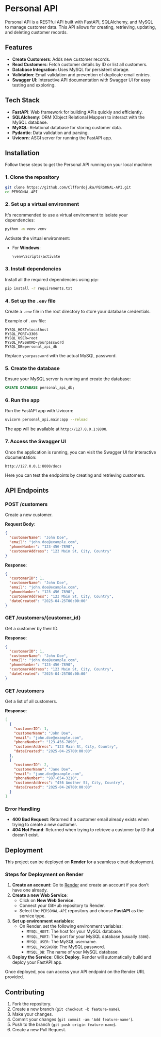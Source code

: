 # Personal API

Personal API is a RESTful API built with FastAPI, SQLAlchemy, and MySQL to manage customer data. This API allows for creating, retrieving, updating, and deleting customer records.

## Features

- **Create Customers**: Adds new customer records.
- **Read Customers**: Fetch customer details by ID or list all customers.
- **Database Integration**: Uses MySQL for persistent storage.
- **Validation**: Email validation and prevention of duplicate email entries.
- **Swagger UI**: Interactive API documentation with Swagger UI for easy testing and exploring.

## Tech Stack

- **FastAPI**: Web framework for building APIs quickly and efficiently.
- **SQLAlchemy**: ORM (Object Relational Mapper) to interact with the MySQL database.
- **MySQL**: Relational database for storing customer data.
- **Pydantic**: Data validation and parsing.
- **Uvicorn**: ASGI server for running the FastAPI app.

## Installation

Follow these steps to get the Personal API running on your local machine:

### 1. Clone the repository

```bash
git clone https://github.com/Clffordojuka/PERSONAL-API.git
cd PERSONAL-API
```

### 2. Set up a virtual environment

It's recommended to use a virtual environment to isolate your dependencies:

```bash
python -m venv venv
```

Activate the virtual environment:

- For **Windows**:

  ```bash
  \venv\Scripts\activate
  ```

### 3. Install dependencies

Install all the required dependencies using `pip`:

```bash
pip install -r requirements.txt
```

### 4. Set up the `.env` file

Create a `.env` file in the root directory to store your database credentials.

Example of `.env` file:

```dotenv
MYSQL_HOST=localhost
MYSQL_PORT=3306
MYSQL_USER=root
MYSQL_PASSWORD=yourpassword
MYSQL_DB=personal_api_db
```

Replace `yourpassword` with the actual MySQL password.

### 5. Create the database

Ensure your MySQL server is running and create the database:

```sql
CREATE DATABASE personal_api_db;
```

### 6. Run the app

Run the FastAPI app with Uvicorn:

```bash
uvicorn personal_api.main:app --reload
```

The app will be available at `http://127.0.0.1:8000`.

### 7. Access the Swagger UI

Once the application is running, you can visit the Swagger UI for interactive documentation:

```
http://127.0.0.1:8000/docs
```

Here you can test the endpoints by creating and retrieving customers.

## API Endpoints

### POST /customers

Create a new customer.

**Request Body**:
```json
{
  "customerName": "John Doe",
  "email": "john.doe@example.com",
  "phoneNumber": "123-456-7890",
  "customerAddress": "123 Main St, City, Country"
}
```

**Response**:
```json
{
  "customerID": 1,
  "customerName": "John Doe",
  "email": "john.doe@example.com",
  "phoneNumber": "123-456-7890",
  "customerAddress": "123 Main St, City, Country",
  "dateCreated": "2025-04-25T00:00:00"
}
```

### GET /customers/{customer_id}

Get a customer by their ID.

**Response**:
```json
{
  "customerID": 1,
  "customerName": "John Doe",
  "email": "john.doe@example.com",
  "phoneNumber": "123-456-7890",
  "customerAddress": "123 Main St, City, Country",
  "dateCreated": "2025-04-25T00:00:00"
}
```

### GET /customers

Get a list of all customers.

**Response**:
```json
[
  {
    "customerID": 1,
    "customerName": "John Doe",
    "email": "john.doe@example.com",
    "phoneNumber": "123-456-7890",
    "customerAddress": "123 Main St, City, Country",
    "dateCreated": "2025-04-25T00:00:00"
  },
  {
    "customerID": 2,
    "customerName": "Jane Doe",
    "email": "jane.doe@example.com",
    "phoneNumber": "987-654-3210",
    "customerAddress": "456 Another St, City, Country",
    "dateCreated": "2025-04-26T00:00:00"
  }
]
```

### Error Handling

- **400 Bad Request**: Returned if a customer email already exists when trying to create a new customer.
- **404 Not Found**: Returned when trying to retrieve a customer by ID that doesn’t exist.

## Deployment

This project can be deployed on **Render** for a seamless cloud deployment.

### Steps for Deployment on Render

1. **Create an account**: Go to [Render](https://render.com) and create an account if you don't have one already.
2. **Create a new Web Service**:
   - Click on **New Web Service**.
   - Connect your GitHub repository to Render.
   - Select the `PERSONAL-API` repository and choose **FastAPI** as the service type.
3. **Set up environment variables**:
   - On Render, set the following environment variables:
     - `MYSQL_HOST`: The host for your MySQL database.
     - `MYSQL_PORT`: The port for your MySQL database (usually `3306`).
     - `MYSQL_USER`: The MySQL username.
     - `MYSQL_PASSWORD`: The MySQL password.
     - `MYSQL_DB`: The name of your MySQL database.
4. **Deploy the Service**: Click **Deploy**. Render will automatically build and deploy your FastAPI app.

Once deployed, you can access your API endpoint on the Render URL provided.

## Contributing

1. Fork the repository.
2. Create a new branch (`git checkout -b feature-name`).
3. Make your changes.
4. Commit your changes (`git commit -am 'Add feature-name'`).
5. Push to the branch (`git push origin feature-name`).
6. Create a new Pull Request.